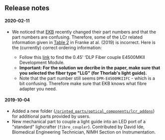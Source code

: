 ## Release notes

#### 2020-02-11
- We noticed that [EKB](https://www.ekbtechnologies.com/) recently changed their part numbers and that the part numbers are confusing. Therefore, some of the LCr related information given in [Table 2](https://elifesciences.org/articles/48779#table2) in Franke at al. (2019) is incorrect. Here is the (currently) correct ordering information:

    - Follow this [link](https://www.ekbtechnologies.com/e-store/dlp-lightcrafter-e4500-mkii-fiber-couple?c=5cb86ca038d9a) to        find the 0.45' ‘DLP Fiber couple E4500MKII Development Module.  
    - **Important: For the solution we decribe in the paper, make sure that you selected the fiber type "LLG" (for Thorlab's light guide).**  
    - Note that the part number still seems `DPM-E4500MKIIFC` - which is a bit confusing. Therefore make sure that EKB knows what fibre adapter you need.

#### 2019-10-04
- Added a new folder ([`/printed_parts/optical_components/lcr_addons`](https://github.com/eulerlab/open-visual-stimulator/tree/master/printed_parts/optical_components/lcr_addons)) for additional parts provided by users.
- New mechanical part to couple a light guide into an LED port of a "standard" lighcrafter (`fibre_coupler`). Contributed by David Ide, Biomedical Engineering Technician, NIMH Section on Instrumentation. 

